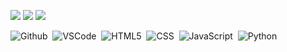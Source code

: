 
<!--
**Barto670/Barto670** is a ✨ _special_ ✨ repository because its `README.md` (this file) appears on your GitHub profile.

Here are some ideas to get you started:

- 🔭 I’m currently working on ...
- 🌱 I’m currently learning ...
- 👯 I’m looking to collaborate on ...
- 🤔 I’m looking for help with ...
- 💬 Ask me about ...
- 📫 How to reach me: ...
- 😄 Pronouns: ...
- ⚡ Fun fact: ...
-->



![](https://github-profile-summary-cards.vercel.app/api/cards/profile-details?username=Barto670&theme=dark)
![](https://github-profile-summary-cards.vercel.app/api/cards/repos-per-language?username=Barto670&theme=dark)
![](https://github-profile-summary-cards.vercel.app/api/cards/stats?username=Barto670&theme=dark)

![Github](https://img.shields.io/badge/-Github-181717?logo=github) ‎
![VSCode](https://img.shields.io/badge/-Visual_Studio_Code-181717?logo=visualstudiocode&logoColor=blue) ‎
![HTML5](https://img.shields.io/badge/-HTML5-181717?logo=html5) ‎
![CSS](https://img.shields.io/badge/-CSS3-181717?logo=css3&logoColor=blue) ‎
![JavaScript](https://img.shields.io/badge/-JavaScript-181717?logo=javascript) ‎
![Python](https://img.shields.io/badge/-Python-181717?logo=python) ‎
